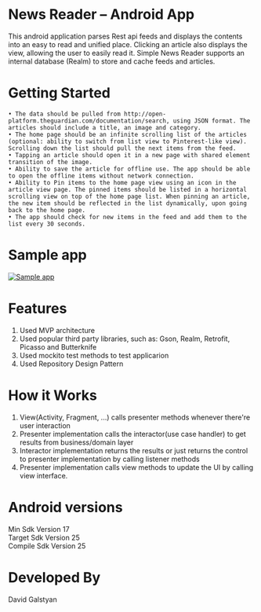 News Reader – Android App
==========
This android application parses Rest api feeds and displays the contents into an easy to read and unified place.
Clicking an article also displays the view, allowing the user to easily read it.
Simple News Reader supports an internal database (Realm) to store and cache feeds and articles.

Getting Started
==========
```
• The data should be pulled from http://open-platform.theguardian.com/documentation/search, using JSON format. The articles should include a title, an image and category.
• The home page should be an infinite scrolling list of the articles (optional: ability to switch from list view to Pinterest-like view). Scrolling down the list should pull the next items from the feed.
• Tapping an article should open it in a new page with shared element transition of the image.
• Ability to save the article for offline use. The app should be able to open the offline items without network connection.
• Ability to Pin items to the home page view using an icon in the article view page. The pinned items should be listed in a horizontal scrolling view on top of the home page list. When pinning an article, the new item should be reflected in the list dynamically, upon going back to the home page.
• The app should check for new items in the feed and add them to the list every 30 seconds.
```
Sample app
==========
[![Sample app](https://img.youtube.com/vi/gBpSbycTuxI/2.jpg)](https://youtu.be/gBpSbycTuxI)

Features
==========
1. Used MVP architecture
2. Used popular third party libraries, such as: Gson, Realm, Retrofit, Picasso and Butterknife
3. Used mockito test methods to test applicarion
4. Used Repository Design Pattern

How it Works
==========
1. View(Activity, Fragment, ...) calls presenter methods whenever there're user interaction
2. Presenter implementation calls the interactor(use case handler) to get results from business/domain layer
3. Interactor implementation returns the results or just returns the control to presenter implementation by calling listener methods
4. Presenter implementation calls view methods to update the UI by calling view interface.


Android versions
==========
Min Sdk Version 17 <br/>
Target Sdk Version 25 <br/>
Compile Sdk Version 25

Developed By
==========
David Galstyan
